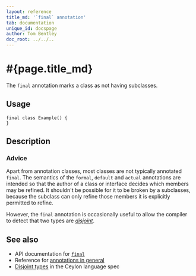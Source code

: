 ```yaml
---
layout: reference
title_md: '`final` annotation'
tab: documentation
unique_id: docspage
author: Tom Bentley
doc_root: ../../..
---
```


# #{page.title_md}

The `final` annotation marks a class as not having subclasses.

## Usage

<!-- try: -->
    final class Example() {
    }

## Description

### Advice

Apart from annotation classes, most classes are not typically 
annotated `final`. The semantics of the `formal`, `default` and 
`actual` annotations are intended so that the author of a class 
or interface decides which members may be refined. It shouldn't 
be possible for it to be broken by a subclasses, because the 
subclass can only refine those members it is explicitly permitted 
to refine.

However, the `final` annotation is occasionally useful to allow
the compiler to detect that two types are 
[_disjoint_](#{site.urls.spec_current}#disjointtypes).

## See also

* API documentation for [`final`](#{site.urls.apidoc_1_0}/index.html#final)
* Reference for [annotations in general](../../structure/annotation/)
* [Disjoint types](#{site.urls.spec_current}#disjointtypes) in the 
  Ceylon language spec

